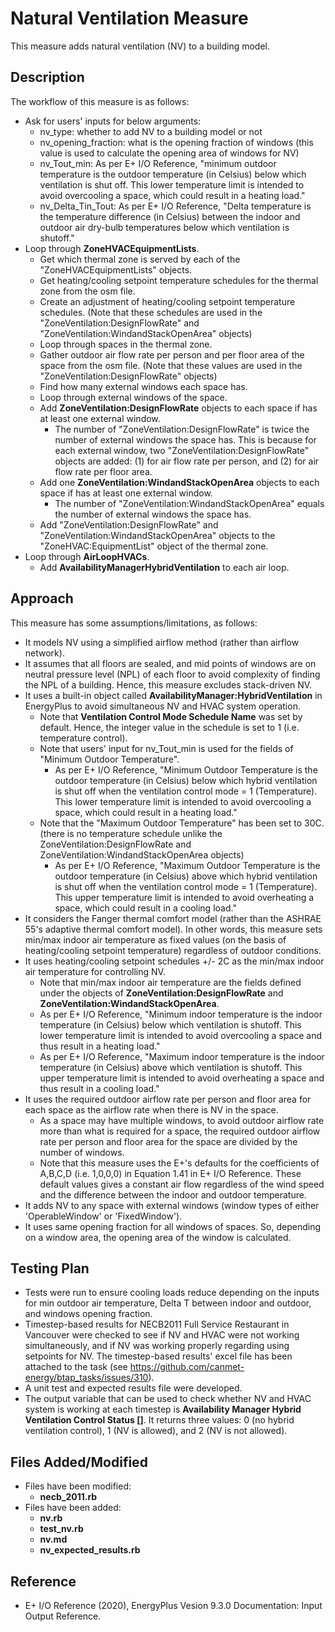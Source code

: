# Natural Ventilation Measure
This measure adds natural ventilation (NV) to a building model.

## Description
The workflow of this measure is as follows:
* Ask for users' inputs for below arguments:
    * nv_type: whether to add NV to a building model or not
    * nv_opening_fraction: what is the opening fraction of windows (this value is used to calculate the opening area of windows for NV)
    * nv_Tout_min: As per E+ I/O Reference, "minimum outdoor temperature is the outdoor temperature (in Celsius) below which ventilation is shut off. This lower temperature limit is intended to avoid overcooling a space, which could result in a heating load."
    * nv_Delta_Tin_Tout: As per E+ I/O Reference, "Delta temperature is the temperature difference (in Celsius) between the indoor and outdoor air dry-bulb temperatures below which ventilation is shutoff."
* Loop through **ZoneHVACEquipmentLists**.
    * Get which thermal zone is served by each of the "ZoneHVACEquipmentLists" objects.
    * Get heating/cooling setpoint temperature schedules for the thermal zone from the osm file. 
    * Create an adjustment of heating/cooling setpoint temperature schedules. 
    (Note that these schedules are used in the "ZoneVentilation:DesignFlowRate" and "ZoneVentilation:WindandStackOpenArea" objects)
    * Loop through spaces in the thermal zone.
    * Gather outdoor air flow rate per person and per floor area of the space from the osm file.
    (Note that these values are used in the "ZoneVentilation:DesignFlowRate" objects)
    * Find how many external windows each space has.
    * Loop through external windows of the space.
    * Add **ZoneVentilation:DesignFlowRate** objects to each space if has at least one external window. 
        * The number of "ZoneVentilation:DesignFlowRate" is twice the number of external windows the space has. 
        This is because for each external window, two "ZoneVentilation:DesignFlowRate" objects are added: (1) for air flow rate per person, and (2) for air flow rate per floor area. 
    * Add one **ZoneVentilation:WindandStackOpenArea** objects to each space if has at least one external window. 
        * The number of "ZoneVentilation:WindandStackOpenArea" equals the number of external windows the space has.
    * Add "ZoneVentilation:DesignFlowRate" and "ZoneVentilation:WindandStackOpenArea" objects to the "ZoneHVAC:EquipmentList" object of the thermal zone.
* Loop through **AirLoopHVACs**.
    * Add **AvailabilityManagerHybridVentilation** to each air loop.

## Approach
This measure has some assumptions/limitations, as follows:
* It models NV using a simplified airflow method (rather than airflow network).
* It assumes that all floors are sealed, and mid points of windows are on neutral pressure level (NPL) of each floor 
to avoid complexity of finding the NPL of a building. 
Hence, this measure excludes stack-driven NV.
* It uses a built-in object called **AvailabilityManager:HybridVentilation** in EnergyPlus to avoid simultaneous NV and HVAC system operation.
    * Note that **Ventilation Control Mode Schedule Name** was set by default.
    Hence, the integer value in the schedule is set to 1 (i.e. temperature control).
    * Note that users' input for nv_Tout_min is used for the fields of "Minimum Outdoor Temperature".
        * As per E+ I/O Reference, "Minimum Outdoor Temperature is the outdoor temperature (in Celsius) below which hybrid ventilation is shut off when the ventilation control mode = 1 (Temperature). This lower temperature limit is intended to avoid overcooling a space, which could result in a heating load."
    * Note that the "Maximum Outdoor Temperature" has been set to 30C. (there is no temperature schedule unlike the ZoneVentilation:DesignFlowRate and ZoneVentilation:WindandStackOpenArea objects)    
        * As per E+ I/O Reference, "Maximum Outdoor Temperature is the outdoor temperature (in Celsius) above which hybrid ventilation is shut off when the ventilation control mode = 1 (Temperature). This upper temperature limit is intended to avoid overheating a space, which could result in a cooling load."
* It considers the Fanger thermal comfort model (rather than the ASHRAE 55's adaptive thermal comfort model). 
In other words, this measure sets min/max indoor air temperature as fixed values (on the basis of heating/cooling setpoint temperature) regardless of outdoor conditions.
* It uses heating/cooling setpoint schedules +/- 2C as the min/max indoor air temperature for controlling NV. 
    * Note that min/max indoor air temperature are the fields defined under the objects of **ZoneVentilation:DesignFlowRate** and **ZoneVentilation:WindandStackOpenArea**. 
    * As per E+ I/O Reference, "Minimum indoor temperature is the indoor temperature (in Celsius) below which ventilation is shutoff. This lower temperature limit is intended to avoid overcooling a space and thus result in a heating load."
    * As per E+ I/O Reference, "Maximum indoor temperature is the indoor temperature (in Celsius) above which ventilation is shutoff. This upper temperature limit is intended to avoid overheating a space and thus result in a cooling load."
* It uses the required outdoor airflow rate per person and floor area for each space as the airflow rate when there is NV in the space.
    * As a space may have multiple windows, to avoid outdoor airflow rate more than what is required for a space, the required outdoor airflow rate per person and floor area for the space are divided by the number of windows.
    * Note that this measure uses the E+'s defaults for the coefficients of A,B,C,D (i.e. 1,0,0,0) in Equation 1.41 in E+ I/O Reference. 
    These default values gives a constant air flow regardless of the wind speed and the difference between the indoor and outdoor temperature.
* It adds NV to any space with external windows (window types of either 'OperableWindow' or 'FixedWindow').
* It uses same opening fraction for all windows of spaces. So, depending on a window area, the opening area of the window is calculated.  

## Testing Plan
* Tests were run to ensure cooling loads reduce depending on the inputs for min outdoor air temperature, Delta T between indoor and outdoor, and windows opening fraction.
* Timestep-based results for NECB2011 Full Service Restaurant in Vancouver were checked to see if NV and HVAC were not working simultaneously, and if NV was working properly regarding using setpoints for NV.
The timestep-based results' excel file has been attached to the task (see https://github.com/canmet-energy/btap_tasks/issues/310).
* A unit test and expected results file were developed.
* The output variable that can be used to check whether NV and HVAC system is working at each timestep is **Availability Manager Hybrid Ventilation Control Status []**.
  It returns three values: 0 (no hybrid ventilation control), 1 (NV is allowed), and 2 (NV is not allowed).

## Files Added/Modified
 * Files have been modified:
   * **necb_2011.rb**
 * Files have been added:
   * **nv.rb**
   * **test_nv.rb**
   * **nv.md**
   * **nv_expected_results.rb**
   
## Reference
* E+ I/O Reference (2020), EnergyPlus Vesion 9.3.0 Documentation: Input Output Reference.